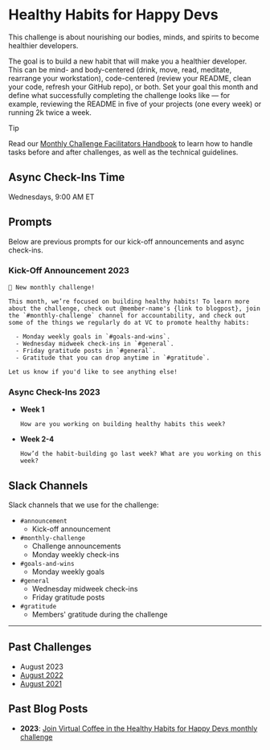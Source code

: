 # Healthy Habits for Happy Devs

This challenge is about nourishing our bodies, minds, and spirits to become healthier developers.

The goal is to build a new habit that will make you a healthier developer. This can be mind- and body-centered (drink, move, read, meditate, rearrange your workstation), code-centered (review your README, clean your code, refresh your GitHub repo), or both. Set your goal this month and define what successfully completing the challenge looks like — for example, reviewing the README in five of your projects (one every week) or running 2k twice a week.

> [!TIP]
> Read our [Monthly Challenge Facilitators Handbook](../facilitators-docs/README.md) to learn how to handle tasks before and after challenges, as well as the technical guidelines.

## Async Check-Ins Time

Wednesdays, 9:00 AM ET

## Prompts

Below are previous prompts for our kick-off announcements and async check-ins.

### Kick-Off Announcement 2023

```text
📢 New monthly challenge!

This month, we’re focused on building healthy habits! To learn more about the challenge, check out @member-name's {link to blogpost}, join the `#monthly-challenge` channel for accountability, and check out some of the things we regularly do at VC to promote healthy habits:

  - Monday weekly goals in `#goals-and-wins`.
  - Wednesday midweek check-ins in `#general`.
  - Friday gratitude posts in `#general`.
  - Gratitude that you can drop anytime in `#gratitude`.

Let us know if you'd like to see anything else!
```

### Async Check-Ins 2023

- **Week 1**

  ```text
  How are you working on building healthy habits this week?
  ```

- **Week 2-4**

  ```text
  How’d the habit-building go last week? What are you working on this week?
  ```

## Slack Channels

Slack channels that we use for the challenge:

- `#announcement`
  - Kick-off announcement
- `#monthly-challenge`
  - Challenge announcements
  - Monday weekly check-ins
- `#goals-and-wins`
  - Monday weekly goals
- `#general`
  - Wednesday midweek check-ins
  - Friday gratitude posts
- `#gratitude`
  - Members' gratitude during the challenge

---

## Past Challenges

- August 2023
- [August 2022](https://virtualcoffee.io/monthlychallenges/aug-2022)
- [August 2021](https://virtualcoffee.io/monthlychallenges/aug-2021)

## Past Blog Posts

- **2023**: [Join Virtual Coffee in the Healthy Habits for Happy Devs monthly challenge](https://dev.to/virtualcoffee/join-virtual-coffee-in-the-healthy-habits-for-happy-devs-monthly-challenge-5b7h)
